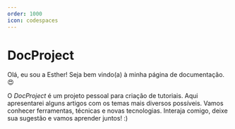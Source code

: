 ```yaml
---
order: 1000
icon: codespaces
---
```


# DocProject 

Olá, eu sou a Esther!
Seja bem vindo(a) à minha página de documentação.  😍

O _DocProject_ é um projeto pessoal para criação de tutoriais.
Aqui apresentarei alguns artigos com os temas mais diversos possíveis. Vamos conhecer ferramentas, técnicas e novas tecnologias. Interaja comigo, deixe sua sugestão e vamos aprender juntos! :)</p>
